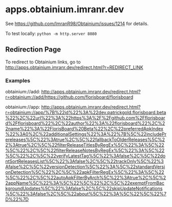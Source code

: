 # apps.obtainium.imranr.dev

See https://github.com/ImranR98/Obtainium/issues/1214 for details.

To test locally: `python -m http.server 8080`


## Redirection Page

To redirect to Obtainium links, go to http://apps.obtainium.imranr.dev/redirect.html?r=REDIRECT_LINK

### Examples

obtainium://add: http://apps.obtainium.imranr.dev/redirect.html?r=obtainium://add/https://github.com/florisboard/florisboard

obtainium://app: http://apps.obtainium.imranr.dev/redirect.html?r=obtainium://app/%7B%22id%22%3A%22dev.patrickgold.florisboard.beta%22%2C%22url%22%3A%22https%3A%2F%2Fgithub.com%2Fflorisboard%2Fflorisboard%22%2C%22author%22%3A%22florisboard%22%2C%22name%22%3A%22FlorisBoard%20Beta%22%2C%22preferredApkIndex%22%3A0%2C%22additionalSettings%22%3A%22%7B%5C%22includePrereleases%5C%22%3Atrue%2C%5C%22fallbackToOlderReleases%5C%22%3Atrue%2C%5C%22filterReleaseTitlesByRegEx%5C%22%3A%5C%22%5C%22%2C%5C%22filterReleaseNotesByRegEx%5C%22%3A%5C%22%5C%22%2C%5C%22verifyLatestTag%5C%22%3Afalse%2C%5C%22dontSortReleasesList%5C%22%3Afalse%2C%5C%22trackOnly%5C%22%3Afalse%2C%5C%22versionDetection%5C%22%3A%5C%22standardVersionDetection%5C%22%2C%5C%22apkFilterRegEx%5C%22%3A%5C%22%5C%22%2C%5C%22autoApkFilterByArch%5C%22%3Atrue%2C%5C%22appName%5C%22%3A%5C%22%5C%22%2C%5C%22exemptFromBackgroundUpdates%5C%22%3Afalse%2C%5C%22skipUpdateNotifications%5C%22%3Afalse%2C%5C%22about%5C%22%3A%5C%22%5C%22%7D%22%7D